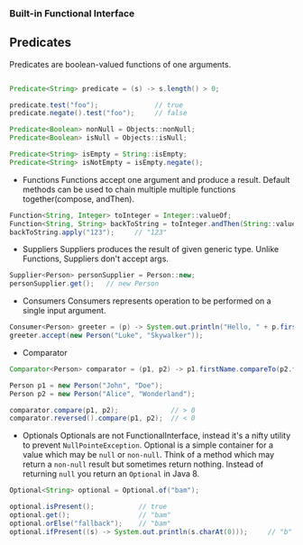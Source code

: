 
### Built-in Functional Interface

Predicates
-
Predicates are boolean-valued functions of one arguments.
```java

Predicate<String> predicate = (s) -> s.length() > 0;

predicate.test("foo");              // true
predicate.negate().test("foo");     // false

Predicate<Boolean> nonNull = Objects::nonNull;
Predicate<Boolean> isNull = Objects::isNull;

Predicate<String> isEmpty = String::isEmpty;
Predicate<String> isNotEmpty = isEmpty.negate();
```

- Functions
Functions accept one argument and produce a result. Default methods can be used to chain multiple
multiple functions together(compose, andThen).

```java
Function<String, Integer> toInteger = Integer::valueOf;
Function<String, String> backToString = toInteger.andThen(String::valueOf);
backToString.apply("123");     // "123"
```

- Suppliers
Suppliers produces the result of given generic type. Unlike Functions, Suppliers don't accept args.
```java
Supplier<Person> personSupplier = Person::new;
personSupplier.get();   // new Person
```

- Consumers
Consumers represents operation to be performed on a single input argument.
```java
Consumer<Person> greeter = (p) -> System.out.println("Hello, " + p.firstName);
greeter.accept(new Person("Luke", "Skywalker"));
```

- Comparator
```java
Comparator<Person> comparator = (p1, p2) -> p1.firstName.compareTo(p2.firstName);

Person p1 = new Person("John", "Doe");
Person p2 = new Person("Alice", "Wonderland");

comparator.compare(p1, p2);             // > 0
comparator.reversed().compare(p1, p2);  // < 0
```

- Optionals
Optionals are not FunctionalInterface, instead it's a nifty utility to prevent `NullPointeException`.
Optional is a simple container for a value which may be `null` or `non-null`. Think of a method 
which may return a `non-null` result but sometimes return nothing. Instead of returning `null` 
you return an `Optional` in Java 8.
```java
Optional<String> optional = Optional.of("bam");

optional.isPresent();           // true
optional.get();                 // "bam"
optional.orElse("fallback");    // "bam"
optional.ifPresent((s) -> System.out.println(s.charAt(0)));     // "b"

```